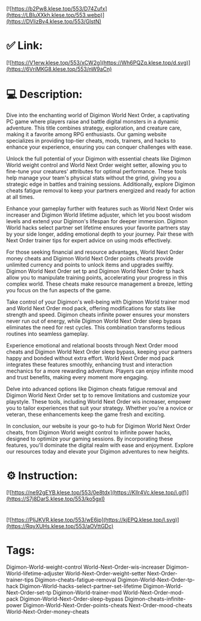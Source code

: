 [![https://b2Pw8.klese.top/553/D74Zufx](https://LBIuXXkh.klese.top/553.webp)](https://DVlizBv4.klese.top/553/GlstN)
# ✅ Link:
[![https://V1erw.klese.top/553/xCW2g](https://Wh6PQZq.klese.top/d.svg)](https://6VriMKG8.klese.top/553/nW9aCn)
# 💻 Description:
Dive into the enchanting world of Digimon World Next Order, a captivating PC game where players raise and battle digital monsters in a dynamic adventure. This title combines strategy, exploration, and creature care, making it a favorite among RPG enthusiasts. Our gaming website specializes in providing top-tier cheats, mods, trainers, and hacks to enhance your experience, ensuring you can conquer challenges with ease.



Unlock the full potential of your Digimon with essential cheats like Digimon World weight control and World Next Order weight setter, allowing you to fine-tune your creatures' attributes for optimal performance. These tools help manage your team's physical stats without the grind, giving you a strategic edge in battles and training sessions. Additionally, explore Digimon cheats fatigue removal to keep your partners energized and ready for action at all times.



Enhance your gameplay further with features such as World Next Order wis increaser and Digimon World lifetime adjuster, which let you boost wisdom levels and extend your Digimon's lifespan for deeper immersion. Digimon World hacks select partner set lifetime ensures your favorite partners stay by your side longer, adding emotional depth to your journey. Pair these with Next Order trainer tips for expert advice on using mods effectively.



For those seeking financial and resource advantages, World Next Order money cheats and Digimon World Next Order points cheats provide unlimited currency and points to unlock items and upgrades swiftly. Digimon World Next Order set tp and Digimon World Next Order tp hack allow you to manipulate training points, accelerating your progress in this complex world. These cheats make resource management a breeze, letting you focus on the fun aspects of the game.



Take control of your Digimon's well-being with Digimon World trainer mod and World Next Order mod pack, offering modifications for stats like strength and speed. Digimon cheats infinite power ensures your monsters never run out of energy, while Digimon World Next Order sleep bypass eliminates the need for rest cycles. This combination transforms tedious routines into seamless gameplay.



Experience emotional and relational boosts through Next Order mood cheats and Digimon World Next Order sleep bypass, keeping your partners happy and bonded without extra effort. World Next Order mod pack integrates these features smoothly, enhancing trust and interaction mechanics for a more rewarding adventure. Players can enjoy infinite mood and trust benefits, making every moment more engaging.



Delve into advanced options like Digimon cheats fatigue removal and Digimon World Next Order set tp to remove limitations and customize your playstyle. These tools, including World Next Order wis increaser, empower you to tailor experiences that suit your strategy. Whether you're a novice or veteran, these enhancements keep the game fresh and exciting.



In conclusion, our website is your go-to hub for Digimon World Next Order cheats, from Digimon World weight control to infinite power hacks, designed to optimize your gaming sessions. By incorporating these features, you'll dominate the digital realm with ease and enjoyment. Explore our resources today and elevate your Digimon adventures to new heights.

# ⚙️ Instruction:
[![https://ne92gEYB.klese.top/553/0e8tdx](https://Kllr4Vc.klese.top/i.gif)](https://S7j8DarS.klese.top/553/ko5gxI)
#
[![https://PIjJKVR.klese.top/553/wE6jp](https://kjEPQ.klese.top/l.svg)](https://RqyXUHs.klese.top/553/aOVttGDc)
# Tags:
Digimon-World-weight-control World-Next-Order-wis-increaser Digimon-World-lifetime-adjuster World-Next-Order-weight-setter Next-Order-trainer-tips Digimon-cheats-fatigue-removal Digimon-World-Next-Order-tp-hack Digimon-World-hacks-select-partner-set-lifetime Digimon-World-Next-Order-set-tp Digimon-World-trainer-mod World-Next-Order-mod-pack Digimon-World-Next-Order-sleep-bypass Digimon-cheats-infinite-power Digimon-World-Next-Order-points-cheats Next-Order-mood-cheats World-Next-Order-money-cheats






